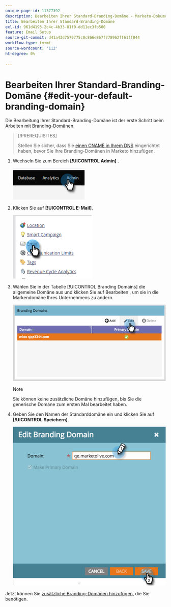 ```yaml
---
unique-page-id: 11377392
description: Bearbeiten Ihrer Standard-Branding-Domäne - Marketo-Dokumente - Produktdokumentation
title: Bearbeiten Ihrer Standard-Branding-Domäne
exl-id: 961d4195-2c4c-4b33-81f0-dd11ec3fb500
feature: Email Setup
source-git-commit: d41a43d7579775c0c866e867f778962ff61ff044
workflow-type: tm+mt
source-wordcount: '112'
ht-degree: 0%

---
```


# Bearbeiten Ihrer Standard-Branding-Domäne {#edit-your-default-branding-domain}

Die Bearbeitung Ihrer Standard-Branding-Domäne ist der erste Schritt beim Arbeiten mit Branding-Domänen.

>[!PREREQUISITES]
>
>Stellen Sie sicher, dass Sie [einen CNAME in Ihrem DNS](/help/marketo/getting-started/initial-setup/configure-protocols-for-marketo.md) eingerichtet haben, bevor Sie Ihre Branding-Domänen in Marketo hinzufügen.

1. Wechseln Sie zum Bereich **[!UICONTROL Admin]** .

   ![](assets/edit-your-default-branding-domain-1.png)

1. Klicken Sie auf **[!UICONTROL E-Mail]**.

   ![](assets/edit-your-default-branding-domain-2.png)

1. Wählen Sie in der Tabelle [!UICONTROL Branding Domains] die allgemeine Domäne aus und klicken Sie auf Bearbeiten , um sie in die Markendomäne Ihres Unternehmens zu ändern.

   ![](assets/edit-your-default-branding-domain-3.png)

   >[!NOTE]
   >
   >Sie können keine zusätzliche Domäne hinzufügen, bis Sie die generische Domäne zum ersten Mal bearbeitet haben.

1. Geben Sie den Namen der Standarddomäne ein und klicken Sie auf **[!UICONTROL Speichern]**.

   ![](assets/edit-your-default-branding-domain-4.png)

Jetzt können Sie [ zusätzliche Branding-Domänen hinzufügen](/help/marketo/product-docs/administration/email-setup/add-multiple-branding-domains/add-an-additional-branding-domain.md), die Sie benötigen.
